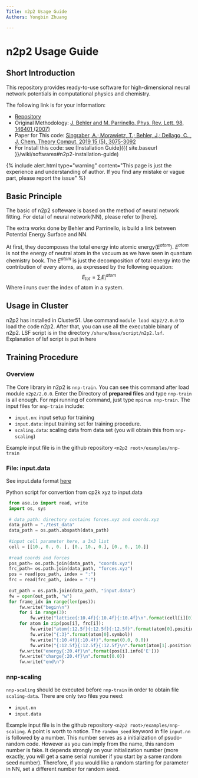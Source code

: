 ```yaml
---
Title: n2p2 Usage Guide
Authors: Yongbin Zhuang

---
```


# n2p2 Usage Guide

## Short Introduction

This repository provides ready-to-use software for high-dimensional neural network potentials in computational physics and chemistry.

The following link is for your information:

- [Repository](#https://github.com/CompPhysVienna/n2p2)
- Original Methodology: [J. Behler and M. Parrinello, Phys. Rev. Lett. 98, 146401 (2007)](https://doi.org/10.1103/PhysRevLett.98.146401)
- Paper for This code: [Singraber, A.; Morawietz, T.; Behler, J.; Dellago, C. , J. Chem. Theory Comput. 2019 15 (5), 3075-3092](https://pubs.acs.org/doi/abs/10.1021/acs.jctc.8b01092)
- For Install this code: see [Installation Guide]({{ site.baseurl }}/wiki/softwares#n2p2-installation-guide)

{% include alert.html type="warning" content="This page is just the experience and understanding of author. If you find any mistake or vague part, please report the issue" %}

## Basic Principle

The basic of n2p2 softeware is based on the method of neural network fitting. For detail of neural network(NN), please refer to [here].

The extra works done by Behler and Parrinello, is build a link between Potential Energy Surface and NN. 

At first, they decomposes the total energy into atomic energy($E^{atom}$). $E^{atom}$ is not the energy of neutral atom in the vacuum as we have seen in quantum chemistry book. The $E^{atom}$ is just the decomposition of total energy into the contribution of every atoms, as expressed by the following equation:
$$
E_{tot}=\sum_i {E_i^{atom}}
$$
Where i runs over the index of atom in a system.



## Usage in Cluster

n2p2 has installed in Cluster51. Use command `module load n2p2/2.0.0` to load the code n2p2. After that, you can use all the executable binary of n2p2. LSF script is in the directory `/share/base/script/n2p2.lsf`. Explanation of lsf script is put in here

## Training Procedure

### Overview

The Core library in n2p2 is `nnp-train`. You can see this command after load module `n2p2/2.0.0`. Enter the Directory of **prepared files** and type `nnp-train` is all enough. For mpi running of command, just type `mpirun nnp-train`. The input files for `nnp-train` include:

- `input.nn`: input setup for training
- `input.data`: input training set for training procedure.
- `scaling.data`: scaling data from data set (you will obtain this from `nnp-scaling`)

Example input file is in the github repository `<n2p2 root>/examples/nnp-train`

### File: input.data

See input.data format [here](https://compphysvienna.github.io/n2p2/Topics/cfg_file.html)

Python script for convertion from cp2k xyz to input.data

```python
 from ase.io import read, write
 import os, sys
 
 # data_path: directory contains forces.xyz and coords.xyz
 data_path = "./test_data"
 data_path = os.path.abspath(data_path)
 
 #input cell parameter here, a 3x3 list
 cell = [[10., 0., 0. ], [0., 10., 0.], [0., 0., 10.]]
 
 #read coords and forces
 pos_path= os.path.join(data_path, "coords.xyz")
 frc_path= os.path.join(data_path, "forces.xyz")
 pos = read(pos_path, index = ":")
 frc = read(frc_path, index = ":")
 
 out_path = os.path.join(data_path, "input.data")
 fw = open(out_path, "w")
 for frame_idx in range(len(pos)):
     fw.write("begin\n")
     for i in range(3):
         fw.write("lattice{:10.4f}{:10.4f}{:10.4f}\n".format(cell[i][0], cell[i][1], cell[i][2]))
     for atom in zip(pos[i], frc[i]):
         fw.write("atom{:12.5f}{:12.5f}{:12.5f}".format(atom[0].position[0], atom[0].position[1], atom[0].position[2]))
         fw.write("{:3}".format(atom[0].symbol))
         fw.write("{:10.4f}{:10.4f}".format(0.0, 0.0))
         fw.write("{:12.5f}{:12.5f}{:12.5f}\n".format(atom[1].position[0], atom[1].position[1], atom[1].position[2]))
     fw.write("energy{:20.4f}\n".format(pos[i].info['E']))
     fw.write("charge{:20.4f}\n".format(0.0))
     fw.write("end\n")
```



### nnp-scaling

`nnp-scaling` should be executed before `nnp-train` in order to obtain file `scaling-data`. There are only two files you need:

- `input.nn`
- `input.data`

Example input file is in the github repository `<n2p2 root>/examples/nnp-scaling`. A point is worth to notice. The `random_seed` keyword in file `input.nn` is followed by a number. This number serves as  a initialization of psudo-random code. However as you can imply from the name, this random number is fake. It depends strongly on your initialization number (more exactly, you will get a same serial number if you start by a same random seed number). Therefore, if you would like a random starting for parameter in NN, set a different number for random seed.

